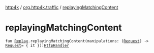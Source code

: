 [http4k](../index.md) / [org.http4k.traffic](index.md) / [replayingMatchingContent](./replaying-matching-content.md)

# replayingMatchingContent

`fun `[`Replay`](-replay/index.md)`.replayingMatchingContent(manipulations: (`[`Request`](../org.http4k.core/-request/index.md)`) -> `[`Request`](../org.http4k.core/-request/index.md)` = { it }): `[`HttpHandler`](../org.http4k.core/-http-handler.md)